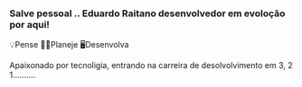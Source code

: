 ### Salve pessoal .. Eduardo Raitano desenvolvedor em evoloção por aqui!

💡Pense 🧑‍💻Planeje 🖥️Desenvolva

Apaixonado por tecnoligia, entrando na carreira de desolvolvimento em 3, 2 1..........





<!--
**eduraitano/eduraitano** is a ✨ _special_ ✨ repository because its `README.md` (this file) appears on your GitHub profile.

Here are some ideas to get you started:

- 🔭 I’m currently working on ...
- 🌱 I’m currently learning ...
- 👯 I’m looking to collaborate on ...
- 🤔 I’m looking for help with ...
- 💬 Ask me about ...
- 📫 How to reach me: ...
- 😄 Pronouns: ...
- ⚡ Fun fact: ...
-->
